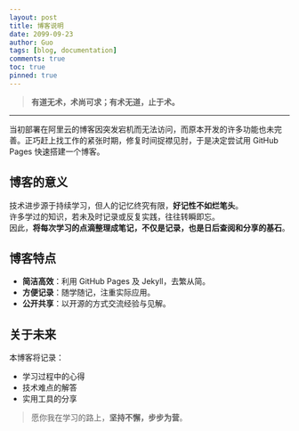 ```yaml
---
layout: post
title: 博客说明
date: 2099-09-23
author: Guo
tags: [blog, documentation]
comments: true
toc: true
pinned: true
---
```


> **有道无术，术尚可求；有术无道，止于术。**

---

当初部署在阿里云的博客因突发宕机而无法访问，而原本开发的许多功能也未完善。正巧赶上找工作的紧张时期，修复时间捉襟见肘，于是决定尝试用 GitHub Pages 快速搭建一个博客。

<!-- more -->

## 博客的意义

技术进步源于持续学习，但人的记忆终究有限，**好记性不如烂笔头**。  
许多学过的知识，若未及时记录或反复实践，往往转瞬即忘。  
因此，**将每次学习的点滴整理成笔记，不仅是记录，也是日后查阅和分享的基石**。

## 博客特点

- **简洁高效**：利用 GitHub Pages 及 Jekyll，去繁从简。
- **方便记录**：随学随记，注重实际应用。
- **公开共享**：以开源的方式交流经验与见解。

## 关于未来

本博客将记录：
- 学习过程中的心得
- 技术难点的解答
- 实用工具的分享

> 愿你我在学习的路上，**坚持不懈，步步为营**。
